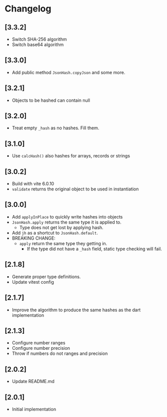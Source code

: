 # Changelog

## [3.3.2]

- Switch SHA-256 algorithm
- Switch base64 algorithm

## [3.3.0]

- Add public method `JsonHash.copyJson` and some more.

## [3.2.1]

- Objects to be hashed can contain null

## [3.2.0]

- Treat empty `_hash` as no hashes. Fill them.

## [3.1.0]

- Use `calcHash()` also hashes for arrays, records or strings

## [3.0.2]

- Build with vite 6.0.10
- `validate` returns the original object to be used in instantiation

## [3.0.0]

- Add `applyInPlace` to quickly write hashes into objects
- `JsonHash.apply` returns the same type it is applied to.
  - Type does not get lost by applying hash.
- Add `jh` as a shortcut to `JsonHash.default`.
- BREAKING CHANGE:
  - `apply` return the same type they getting in.
    - If the type did not have a `_hash` field, static type checking will fail.

## [2.1.8]

- Generate proper type definitions.
- Update vitest config

## [2.1.7]

- Improve the algorithm to produce the same hashes as the dart implementation

## [2.1.3]

- Configure number ranges
- Configure number precision
- Throw if numbers do not ranges and precision

## [2.0.2]

- Update README.md

## [2.0.1]

- Initial implementation
